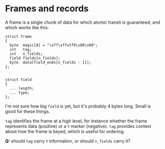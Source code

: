 # Frames and records
A frame is a single chunk of data for which atomic transit is guaranteed, and which works like this:

```
struct frame
{
  byte  magic[8] = "\xff\xffutf9\x00\x00";
  int   tag;
  int   n_fields;
  field fields[n_fields];
  byte  data[field_ends[n_fields - 1]];
};


struct field
{
  ... length;
  ... type;
};
```

I'm not sure how big `field` is yet, but it's probably 4 bytes long. Small is good for these things.

`tag` identifies the frame at a high level, for instance whether the frame represents data (positive) or a _τ_ marker (negative). `tag` provides context about how the frame is keyed, which is useful for ordering.

**Q:** should `tag` carry _τ_ information, or should `n_fields` carry it?
